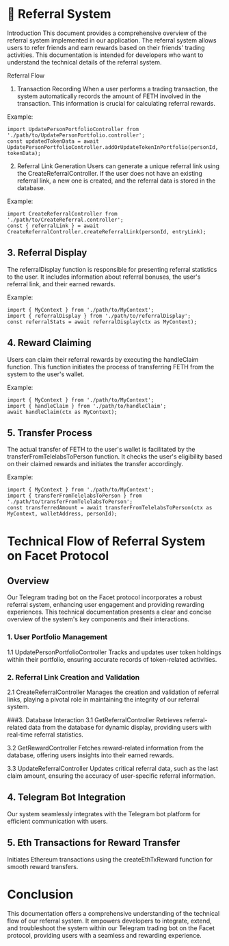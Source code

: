 # 🎲 Referral System


Introduction
This document provides a comprehensive overview of the referral system implemented in our application. The referral system allows users to refer friends and earn rewards based on their friends' trading activities. This documentation is intended for developers who want to understand the technical details of the referral system.

Referral Flow
1. Transaction Recording
When a user performs a trading transaction, the system automatically records the amount of FETH involved in the transaction. This information is crucial for calculating referral rewards.

Example:
```
import UpdatePersonPortfolioController from './path/to/UpdatePersonPortfolio.controller';
const updatedTokenData = await UpdatePersonPortfolioController.addOrUpdateTokenInPortfolio(personId, tokenData);
```
2. Referral Link Generation
Users can generate a unique referral link using the CreateReferralController. If the user does not have an existing referral link, a new one is created, and the referral data is stored in the database.

Example:
```
import CreateReferralController from './path/to/CreateReferral.controller';
const { referralLink } = await CreateReferralController.createReferralLink(personId, entryLink);
```
## 3. Referral Display
The referralDisplay function is responsible for presenting referral statistics to the user. It includes information about referral bonuses, the user's referral link, and their earned rewards.

Example:
```
import { MyContext } from './path/to/MyContext';
import { referralDisplay } from './path/to/referralDisplay';
const referralStats = await referralDisplay(ctx as MyContext);
```
## 4. Reward Claiming
Users can claim their referral rewards by executing the handleClaim function. This function initiates the process of transferring FETH from the system to the user's wallet.

Example:
```
import { MyContext } from './path/to/MyContext';
import { handleClaim } from './path/to/handleClaim';
await handleClaim(ctx as MyContext);
```

## 5. Transfer Process
The actual transfer of FETH to the user's wallet is facilitated by the transferFromTelelabsToPerson function. It checks the user's eligibility based on their claimed rewards and initiates the transfer accordingly.

Example:
```
import { MyContext } from './path/to/MyContext';
import { transferFromTelelabsToPerson } from './path/to/transferFromTelelabsToPerson';
const transferredAmount = await transferFromTelelabsToPerson(ctx as MyContext, walletAddress, personId);
```

# Technical Flow of Referral System on Facet Protocol
## Overview
Our Telegram trading bot on the Facet protocol incorporates a robust referral system, enhancing user engagement and providing rewarding experiences. This technical documentation presents a clear and concise overview of the system's key components and their interactions.

### 1. User Portfolio Management
1.1 UpdatePersonPortfolioController
Tracks and updates user token holdings within their portfolio, ensuring accurate records of token-related activities.

### 2. Referral Link Creation and Validation
2.1 CreateReferralController
Manages the creation and validation of referral links, playing a pivotal role in maintaining the integrity of our referral system.

###3. Database Interaction
3.1 GetReferralController
Retrieves referral-related data from the database for dynamic display, providing users with real-time referral statistics.

3.2 GetRewardController
Fetches reward-related information from the database, offering users insights into their earned rewards.

3.3 UpdateReferralController
Updates critical referral data, such as the last claim amount, ensuring the accuracy of user-specific referral information.

## 4. Telegram Bot Integration
Our system seamlessly integrates with the Telegram bot platform for efficient communication with users.

## 5. Eth Transactions for Reward Transfer
Initiates Ethereum transactions using the createEthTxReward function for smooth reward transfers.

# Conclusion
This documentation offers a comprehensive understanding of the technical flow of our referral system. It empowers developers to integrate, extend, and troubleshoot the system within our Telegram trading bot on the Facet protocol, providing users with a seamless and rewarding experience.
